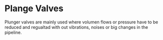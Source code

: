# Plange Valves

Plunger valves are mainly used where volumen flows or pressure have to be reduced and regualtad with out vibrations, noises or big changes in the pipeline. 